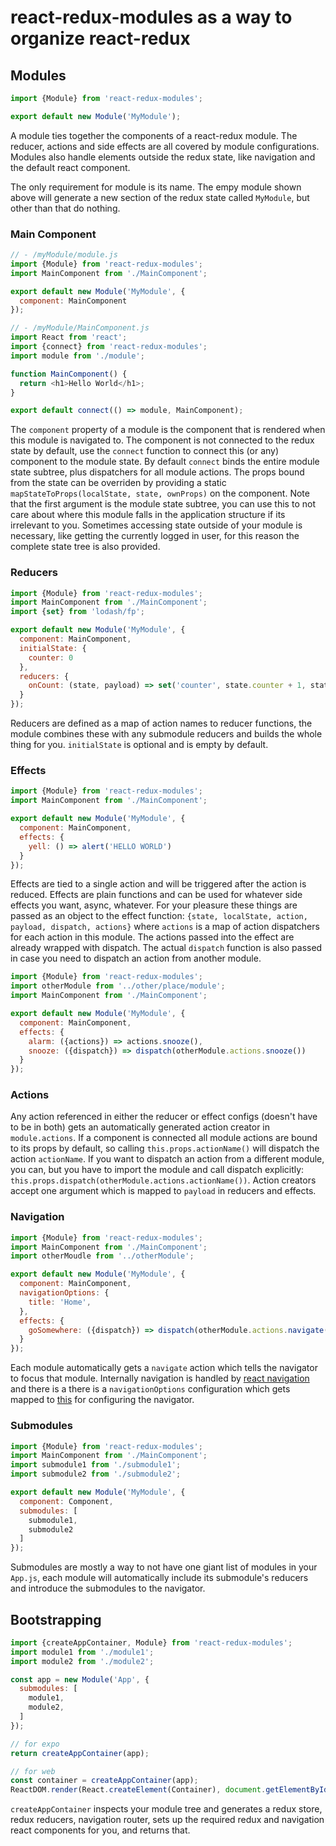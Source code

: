 # react-redux-modules as a way to organize react-redux

## Modules

```js
import {Module} from 'react-redux-modules';

export default new Module('MyModule');
```

A module ties together the components of a react-redux module. The reducer, actions and side effects are all
covered by module configurations. Modules also handle elements outside the redux state, like navigation and
the default react component.

The only requirement for module is its name. The empy module shown above will generate a new section of the redux
state called `MyModule`, but other than that do nothing.

### Main Component
```js
// - /myModule/module.js
import {Module} from 'react-redux-modules';
import MainComponent from './MainComponent';

export default new Module('MyModule', {
  component: MainComponent
});
```

```js
// - /myModule/MainComponent.js
import React from 'react';  
import {connect} from 'react-redux-modules'; 
import module from './module';

function MainComponent() {
  return <h1>Hello World</h1>;
}

export default connect(() => module, MainComponent);
```

The `component` property of a module is the component that is rendered when this module is navigated to. The
component is not connected to the redux state by default, use the `connect` function to connect this (or any)
component to the module state. By default `connect` binds the entire module state subtree, plus dispatchers
for all module actions. The props bound from the state can be overriden by providing a static
`mapStateToProps(localState, state, ownProps)` on the component. Note that the first argument is the module
state subtree, you can use this to not care about where this module falls in the application structure if its
irrelevant to you. Sometimes accessing state outside of your module is necessary, like getting the currently
logged in user, for this reason the complete state tree is also provided.

### Reducers

```js
import {Module} from 'react-redux-modules';
import MainComponent from './MainComponent';
import {set} from 'lodash/fp';

export default new Module('MyModule', {
  component: MainComponent,
  initialState: {
    counter: 0
  },
  reducers: {
    onCount: (state, payload) => set('counter', state.counter + 1, state)
  }
});
```

Reducers are defined as a map of action names to reducer functions, the module combines these with any submodule
reducers and builds the whole thing for you. `initialState` is optional and is empty by default.

### Effects

```js
import {Module} from 'react-redux-modules';
import MainComponent from './MainComponent';

export default new Module('MyModule', {
  component: MainComponent,
  effects: {
    yell: () => alert('HELLO WORLD')  
  }
});
```

Effects are tied to a single action and will be triggered after the action is reduced. Effects are plain functions
and can be used for whatever side effects you want, async, whatever. For your pleasure these things are 
passed as an object to the effect function: `{state, localState, action, payload, dispatch, actions}` where `actions`
is a map of action dispatchers for each action in this module. The actions passed into the effect are already wrapped with dispatch. The actual `dispatch` function is also passed in case you need to dispatch an action from another module.

```js
import {Module} from 'react-redux-modules';
import otherModule from '../other/place/module';
import MainComponent from './MainComponent';

export default new Module('MyModule', {
  component: MainComponent,
  effects: {
    alarm: ({actions}) => actions.snooze(),
    snooze: ({dispatch}) => dispatch(otherModule.actions.snooze())   
  }
});
```

### Actions

Any action referenced in either the reducer or effect configs (doesn't have to be in both) gets an automatically generated
action creator in `module.actions`. If a component is connected all module actions are bound to its props by
default, so calling `this.props.actionName()` will dispatch the action `actionName`. If you want to dispatch an action
from a different module, you can, but you have to import the module and call dispatch explicitly: 
`this.props.dispatch(otherModule.actions.actionName())`. Action creators accept one argument which is mapped to `payload` in  reducers and effects.

### Navigation

```js
import {Module} from 'react-redux-modules';
import MainComponent from './MainComponent';
import otherMoudle from '../otherModule';

export default new Module('MyModule', {
  component: MainComponent,
  navigationOptions: {
    title: 'Home',
  },
  effects: {
    goSomewhere: ({dispatch}) => dispatch(otherModule.actions.navigate())  
  }
});
```

Each module automatically gets a `navigate` action which tells the navigator to focus that module. Internally navigation
is handled by [react navigation](https://reactnavigation.org/) and there is a there is a `navigationOptions` configuration
which gets mapped to [this](https://reactnavigation.org/docs/navigators/navigation-options) for configuring the navigator.

### Submodules

```js
import {Module} from 'react-redux-modules';
import MainComponent from './MainComponent';
import submodule1 from './submodule1';
import submodule2 from './submodule2';

export default new Module('MyModule', {
  component: Component,
  submodules: [
    submodule1,
    submodule2
  ]
});
```

Submodules are mostly a way to not have one giant list of modules in your `App.js`, each module will automatically
include its submodule's reducers and introduce the submodules to the navigator.

## Bootstrapping

```js
import {createAppContainer, Module} from 'react-redux-modules';
import module1 from './module1';
import module2 from './module2';

const app = new Module('App', {
  submodules: [
    module1,
    module2,
  ]
});

// for expo
return createAppContainer(app);

// for web
const container = createAppContainer(app);
ReactDOM.render(React.createElement(Container), document.getElementById('root'));
```

`createAppContainer` inspects your module tree and generates a redux store, redux
reducers, navigation router, sets up the required redux and navigation react components for you, and returns that.
